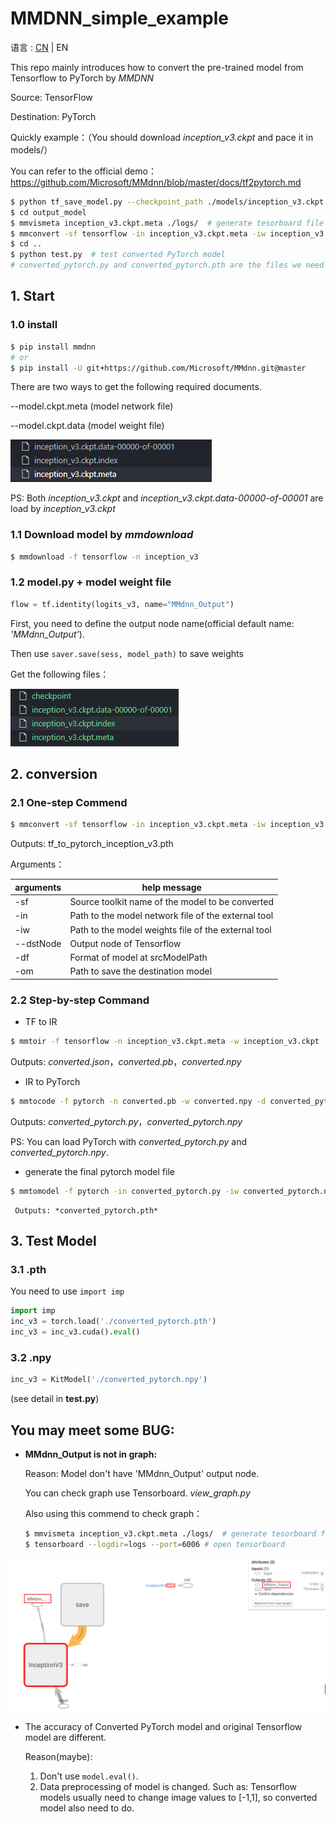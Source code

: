 # MMDNN_simple_example

语言 : [CN](./README.md) | EN

This repo mainly introduces how to convert the pre-trained model from  Tensorflow  to  PyTorch by *<a herf='https://github.com/microsoft/MMdnn'>MMDNN</a>*

Source: TensorFlow

Destination: PyTorch

Quickly example：（You should download *inception_v3.ckpt* and pace it in models/）

You can refer to the official demo：<a herf='https://github.com/Microsoft/MMdnn/blob/master/docs/tf2pytorch.md'>https://github.com/Microsoft/MMdnn/blob/master/docs/tf2pytorch.md</a>

```sh
$ python tf_save_model.py --checkpoint_path ./models/inception_v3.ckpt --output_path output_model/inception_v3.ckpt # generate .meta and .data
$ cd output_model
$ mmvismeta inception_v3.ckpt.meta ./logs/  # generate tesorboard file
$ mmconvert -sf tensorflow -in inception_v3.ckpt.meta -iw inception_v3.ckpt --dstNode MMdnn_Output -df pytorch -om converted_pytorch.pth  # one-step converted
$ cd ..
$ python test.py  # test converted PyTorch model
# converted_pytorch.py and converted_pytorch.pth are the files we need 
```



## 1. Start

### 1.0 install

   ```bash
   $ pip install mmdnn
   # or 
   $ pip install -U git+https://github.com/Microsoft/MMdnn.git@master
   ```

   There are two ways to get the following required documents.

   --model.ckpt.meta (model network file)

   --model.ckpt.data (model weight file)

   ![image-20210421220158771](./readme_img/image-20210421220158771.png)

   

   PS: Both *inception_v3.ckpt* and *inception_v3.ckpt.data-00000-of-00001* are load by *inception_v3.ckpt*

   

### 1.1 Download model by *mmdownload*

   ```bash
   $ mmdownload -f tensorflow -n inception_v3
   ```
### 1.2 model.py + model weight file

   ```python
   flow = tf.identity(logits_v3, name="MMdnn_Output")  
   ```

   First, you need to define the output node name(official default name: *'MMdnn_Output'*). 

   Then use ```saver.save(sess, model_path)``` to save weights

   Get the following files：

   ![image-20210422090831223](readme_img/image-20210422090831223.png)

## 2. conversion 

### 2.1 One-step Commend

   ```bash
   $ mmconvert -sf tensorflow -in inception_v3.ckpt.meta -iw inception_v3.ckpt --dstNode MMdnn_Output -df pytorch -om tf_to_pytorch_inception_v3.pth
   ```

   Outputs: tf_to_pytorch_inception_v3.pth

   Arguments：

   | arguments | help message                                        |
   | --------- | --------------------------------------------------- |
   | -sf       | Source toolkit name of the model to be converted    |
   | -in       | Path to the model network file of the external tool |
   | -iw       | Path to the model weights file of the external tool |
   | --dstNode | Output node of Tensorflow                           |
   | -df       | Format of model at srcModelPath                     |
   | -om       | Path to save the destination model                  |

   

### 2.2 Step-by-step Command

   * TF to IR

   ```bash
   $ mmtoir -f tensorflow -n inception_v3.ckpt.meta -w inception_v3.ckpt --dstNode outputs -o converted
   ```

   Outputs: *converted.json*，*converted.pb*，*converted.npy*
   

   * IR to PyTorch

   ```bash
   $ mmtocode -f pytorch -n converted.pb -w converted.npy -d converted_pytorch.py -dw converted_pytorch.npy
   ```

   Outputs: *converted_pytorch.py*，*converted_pytorch.npy*

   PS: You can load PyTorch with *converted_pytorch.py* and *converted_pytorch.npy*.

   * generate the final pytorch model file

   ```bash
   $ mmtomodel -f pytorch -in converted_pytorch.py -iw converted_pytorch.npy -o converted_pytorch.pth
   ```

     Outputs: *converted_pytorch.pth*

## 3. Test Model

### 3.1 .pth

   You need to use ```import imp```

   ```python
   import imp
   inc_v3 = torch.load('./converted_pytorch.pth')
   inc_v3 = inc_v3.cuda().eval()
   ```

### 3.2 .npy

   ```python
   inc_v3 = KitModel('./converted_pytorch.npy')
   ```

   (see detail in <a herf='./test.py'> **test.py**</a>)

## You may meet some BUG:

* **MMdnn_Output is not in graph:**

  Reason: Model don't have 'MMdnn_Output' output node.

  You can check graph use Tensorboard.  *<a herf='./models/view_graph.py'>view_graph.py</a>*

  Also using this commend to check graph：
  
  ```bash
  $ mmvismeta inception_v3.ckpt.meta ./logs/  # generate tesorboard file
  $ tensorboard --logdir=logs --port=6006 # open tensorboard
  ```

![image-20210422091652201](./readme_img/image-20210422091652201.png)


* The accuracy of Converted PyTorch model and original Tensorflow model are different.

  Reason(maybe): 
  
  1. Don't use ```model.eval()```.
  2. Data preprocessing of model is changed. Such as: Tensorflow models usually need to change image values to [-1,1], so converted model also need to do.
